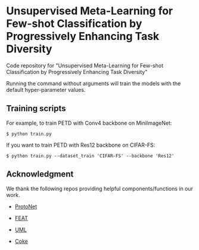
# Unsupervised Meta-Learning for Few-shot Classification by Progressively Enhancing Task Diversity

Code repository for "Unsupervised Meta-Learning for Few-shot Classification by Progressively Enhancing Task Diversity" 

Running the command without arguments will train the models with the default hyper-parameter values. 

## Training scripts

For example, to train PETD with Conv4 backbone on MiniImageNet:

    $ python train.py 

If you want to train PETD with Res12 backbone on CIFAR-FS:

    $ python train.py --dataset_train 'CIFAR-FS' --backbone 'Res12'
    
 
## Acknowledgment
We thank the following repos providing helpful components/functions in our work.
- [ProtoNet](https://github.com/cyvius96/prototypical-network-pytorch)

- [FEAT](https://github.com/Sha-Lab/FEAT)

- [UML](https://github.com/hanlu-nju/revisiting-UML)
  
- [Coke](https://github.com/idstcv/CoKe)
